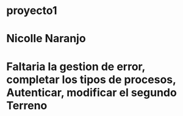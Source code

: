 # proyecto1
# Nicolle Naranjo
# Faltaria la gestion de error, completar los tipos de procesos, Autenticar, modificar el segundo Terreno
